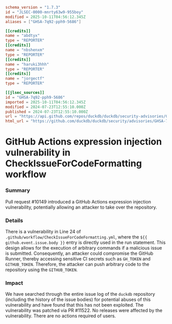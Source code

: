 ```toml
schema_version = "1.7.3"
id = "JLSEC-0000-mnrty63w9-955boy"
modified = 2025-10-11T04:56:12.345Z
aliases = ["GHSA-7q92-pph9-5686"]

[[credits]]
name = "abdtyx"
type = "REPORTER"
[[credits]]
name = "nbshenxm"
type = "REPORTER"
[[credits]]
name = "haruki3hhh"
type = "REPORTER"
[[credits]]
name = "jorgectf"
type = "REPORTER"

[[jlsec_sources]]
id = "GHSA-7q92-pph9-5686"
imported = 2025-10-11T04:56:12.345Z
modified = 2024-07-23T12:55:10.000Z
published = 2024-07-23T12:55:10.000Z
url = "https://api.github.com/repos/duckdb/duckdb/security-advisories/GHSA-7q92-pph9-5686"
html_url = "https://github.com/duckdb/duckdb/security/advisories/GHSA-7q92-pph9-5686"
```

# GitHub Actions expression injection vulnerability in CheckIssueForCodeFormatting workflow

### Summary

Pull request #10149 introduced a GitHub Actions expression injection vulnerability, potentially allowing an attacker to take over the repository.

### Details

There is a vulnerability in Line 24 of `.github/workflow/CheckIssueForCodeFormatting.yml`, where the `${{ github.event.issue.body }}` entry is directly used in the run statement. This design allows for the execution of arbitrary commands if a malicious issue is submitted. Consequently, an attacker could compromise the GitHub Runner, thereby accessing sensitive CI secrets such as `GH_TOKEN` and `GITHUB_TOKEN`. Therefore, the attacker can push arbitrary code to the repository using the `GITHUB_TOKEN`.

### Impact

We have searched through the entire issue log of the `duckdb` repository (including the history of the issue bodies) for potential abuses of this vulnerability and have found that this has not been exploited. The vulnerability was patched via PR #11522. No releases were affected by the vulnerability. There are no actions required of users.

